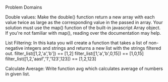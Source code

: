 Problem Domains

Double values:
Make the double() function return a new array with each value twice as large as the corresponding value in the passed in array. Your solution must use the map() function of the built-in javascript Array object. If you're not familiar with map(), reading over the documentation may help.

List Filtering:
In this kata you will create a function that takes a list of non-negative integers and strings and returns a new list with the strings filtered out.
filter_list([1,2,'a','b']) == [1,2]
filter_list([1,'a','b',0,15]) == [1,0,15]
filter_list([1,2,'aasf','1','123',123]) == [1,2,123]

Calculate Average:
Write function avg which calculates average of numbers in given list.